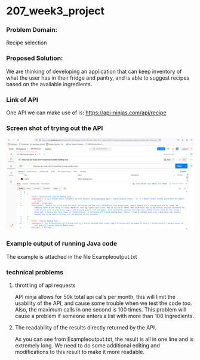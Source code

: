 # 207_week3_project

### Problem Domain:
Recipe selection

### Proposed Solution:
We are thinking of developing an application that can keep inventory of what the user has in their fridge and pantry, 
and is able to suggest recipes based on the available ingredients.

### Link of API
One API we can make use of is: https://api-ninjas.com/api/recipe

### Screen shot of trying out the API

![](/images/screenshot.png)

### Example output of running Java code
The example is attached in the file Exampleoutput.txt

### technical problems
1. throttling of api requests

    API ninja allows for 50k total api calls per month, this will limit the usability of the API, 
    and cause some trouble when we test the code too.
    Also, the maximum calls in one second is 100 times. This problem will cause a problem if someone enters a list 
    with more than 100 ingredients.
2. The readability of the results directly returned by the API.

    As you can see from Exampleoutput.txt, the result is all in one line and is extremely long. We need to do some 
    additional editing and modifications to this result to make it more readable.